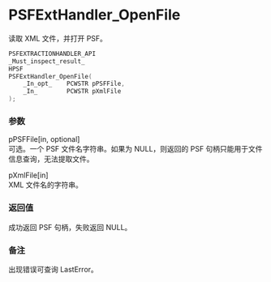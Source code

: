# PSFExtHandler_OpenFile
读取 XML 文件，并打开 PSF。
````c
PSFEXTRACTIONHANDLER_API
_Must_inspect_result_
HPSF
PSFExtHandler_OpenFile(
    _In_opt_    PCWSTR pPSFFile,
    _In_        PCWSTR pXmlFile
);
````
### 参数
pPSFFile\[in, optional\]  
可选。一个 PSF 文件名字符串。如果为 NULL，则返回的 PSF 句柄只能用于文件信息查询，无法提取文件。

pXmlFile\[in\]  
XML 文件名的字符串。  
### 返回值
成功返回 PSF 句柄，失败返回 NULL。
### 备注
出现错误可查询 LastError。
